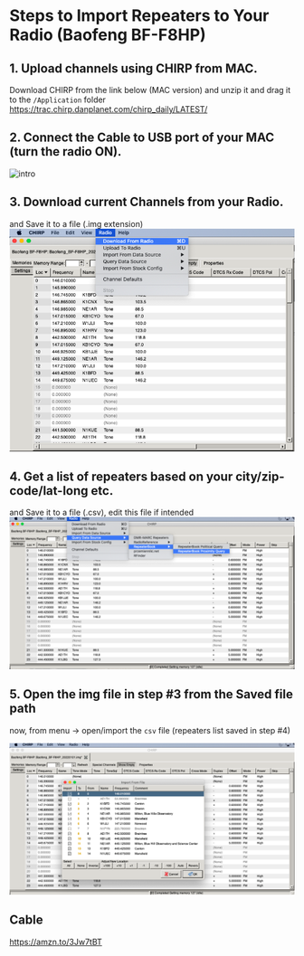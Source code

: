 # Steps to Import Repeaters to Your Radio (Baofeng BF-F8HP)

## 1. Upload channels using CHIRP from MAC. 
Download CHIRP from the link below (MAC version) and unzip it and drag it to the `/Application` folder
https://trac.chirp.danplanet.com/chirp_daily/LATEST/

## 2. Connect the Cable to USB port of your MAC (turn the radio ON). 
![intro](images/intro.png)


## 3. Download current Channels from your Radio. 
and Save it to a file (.img extension)
![RadioDownload](images/dounload.png)


## 4. Get a list of repeaters based on your city/zip-code/lat-long etc. 
and Save it to a file (.csv), edit this file if intended
![Repeaters](images/Repeaters.png)

## 5. Open the img file in step #3 from the Saved file path
now, from menu -> open/import the `csv` file (repeaters list saved in step #4) 

![new_list](images/new_list.png)



## Cable
https://amzn.to/3Jw7tBT

